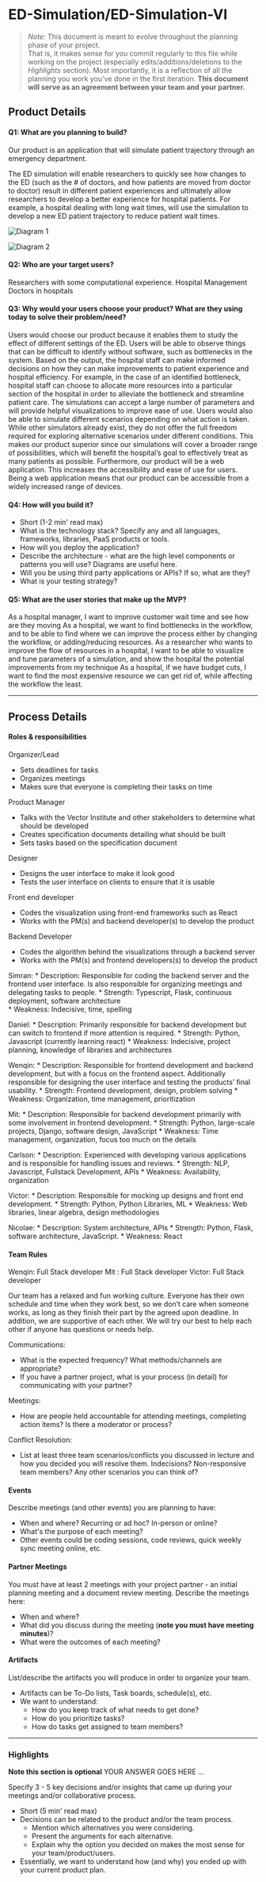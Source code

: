 # ED-Simulation/ED-Simulation-VI
> _Note:_ This document is meant to evolve throughout the planning phase of your project.    
 > That is, it makes sense for you commit regularly to this file while working on the project (especially edits/additions/deletions to the _Highlights_ section).
 > Most importantly, it is a reflection of all the planning you work you've done in the first iteration. 
 > **This document will serve as an agreement between your team and your partner.**

## Product Details
 
#### Q1: What are you planning to build?

Our product is an application that will simulate patient trajectory through an emergency department. 

The ED simulation will enable researchers to quickly see how changes to the ED (such as the # of doctors, and how patients are moved from doctor to doctor) result in different patient experiences and ultimately allow researchers to develop a better experience for hospital patients. For example, a hospital dealing with long wait times, will use the simulation to develop a new ED patient trajectory to reduce patient wait times. 

![Diagram 1](https://github.com/csc301-fall-2019/team-project-ml-simulation-vector-institute/blob/master/d1/Diagram1.png)

![Diagram 2](https://github.com/csc301-fall-2019/team-project-ml-simulation-vector-institute/blob/master/d1/Diagram2.png)


#### Q2: Who are your target users?

Researchers with some computational experience.
Hospital Management
Doctors in hospitals

#### Q3: Why would your users choose your product? What are they using today to solve their problem/need?

Users would choose our product because it enables them to study the effect of different settings of the ED. Users will be able to observe things that can be difficult to identify without software, such as bottlenecks in the system. Based on the output, the hospital staff can make informed decisions on how they can make improvements to patient experience and hospital efficiency. For example, in the case of an identified bottleneck, hospital staff can choose to allocate more resources into a particular section of the hospital in order to alleviate the bottleneck and streamline patient care.
The simulations can accept a large number of parameters and will provide helpful visualizations to improve ease of use. Users would also be able to simulate different scenarios depending on what action is taken. While other simulators already exist, they do not offer the full freedom required for exploring alternative scenarios under different conditions. This makes our product superior since our simulations will cover a broader range of possibilities, which will benefit the hospital’s goal to effectively treat as many patients as possible.
Furthermore, our product will be a web application. This increases the accessibility and ease of use for users. Being a web application means that our product can be accessible from a widely increased range of devices. 


#### Q4: How will you build it?

 * Short (1-2 min' read max)
 * What is the technology stack? Specify any and all languages, frameworks, libraries, PaaS products or tools. 
 * How will you deploy the application?
 * Describe the architecture - what are the high level components or patterns you will use? Diagrams are useful here. 
 * Will you be using third party applications or APIs? If so, what are they?
 * What is your testing strategy?

#### Q5: What are the user stories that make up the MVP?

As a hospital manager, I want to improve customer wait time and see how are they moving
As a hospital, we want to find bottlenecks in the workflow, and to be able to find where we can improve the process either by changing the workflow, or adding/reducing resources.
As a researcher who wants to improve the flow of resources in a hospital, I want to be able to visualize and tune parameters of a simulation,  and show the hospital the potential improvements from my technique
As a hospital, if we have budget cuts, I want to find the most expensive resource we can get rid of, while affecting the workflow the least.

----

## Process Details



#### Roles & responsibilities
 
Organizer/Lead
 * Sets deadlines for tasks
 * Organizes meetings
 * Makes sure that everyone is completing their tasks on time
 
Product Manager
 * Talks with the Vector Institute and other stakeholders to determine what should be developed
 * Creates specification documents detailing what should be built
 * Sets tasks based on the specification document
 
Designer
 * Designs the user interface to make it look good
 * Tests the user interface on clients to ensure that it is usable
 
Front end developer
 * Codes the visualization using front-end frameworks such as React
 * Works with the PM(s) and backend developer(s) to develop the product
 
Backend Developer
 * Codes the algorithm behind the visualizations through a backend server
 * Works with the PM(s) and frontend developers(s) to develop the product

Simran:
    * Description: Responsible for coding the backend server and the frontend user interface. Is also responsible for organizing meetings and delegating tasks to people. 
    * Strength: Typescript, Flask, continuous deployment, software architecture  
    * Weakness: Indecisive, time, spelling
    
Daniel:
    * Description: Primarily responsible for backend development but can switch to frontend if more attention is required.
    * Strength: Python, Javascript (currently learning react)
    * Weakness: Indecisive, project planning, knowledge of libraries and architectures
    
Wenqin:
    * Description: Responsible for frontend development and backend development, but with a focus on the frontend aspect. Additionally responsible for designing the user interface and testing the products’ final usability.
    * Strength: Frontend development, design, problem solving
    * Weakness: Organization, time management, prioritization 
    
Mit:
    * Description: Responsible for backend development primarily with some involvement in frontend development.
    * Strength: Python, large-scale projects, Django, software design, JavaScript
    * Weakness: Time management, organization, focus too much on the details
    
Carlson:
    * Description: Experienced with developing various applications and is responsible for handling issues and reviews. 
    * Strength: NLP, Javascript, Fullstack Development, APIs
    * Weakness: Availability, organization
    
Victor: 
    * Description: Responsible for mocking up designs and front end development. 
    * Strength: Python, Python Libraries, ML
    * Weakness: Web libraries, linear algebra, design methodologies
    
Nicolae:
    * Description: System architecture, APIs
    * Strength: Python, Flask, software architecture, JavaScript.
    * Weakness: React

#### Team Rules


Wenqin: Full Stack developer 
Mit : Full Stack developer 
Victor: Full Stack developer 


Our team has a relaxed and fun working culture. Everyone has their own schedule and time when they work best, so we don’t care when someone works, as long as they finish their part by the agreed upon deadline. In addition, we are supportive of each other. We will try our best to help each other if anyone has questions or needs help. 

Communications:
 * What is the expected frequency? What methods/channels are appropriate? 
 * If you have a partner project, what is your process (in detail) for communicating with your partner?
 
Meetings:
 * How are people held accountable for attending meetings, completing action items? Is there a moderator or process?
 
Conflict Resolution:
 * List at least three team scenarios/conflicts you discussed in lecture and how you decided you will resolve them. Indecisions? Non-responsive team members? Any other scenarios you can think of?


#### Events

Describe meetings (and other events) you are planning to have:
 * When and where? Recurring or ad hoc? In-person or online?
 * What's the purpose of each meeting?
 * Other events could be coding sessions, code reviews, quick weekly sync meeting online, etc.
 
#### Partner Meetings
You must have at least 2 meetings with your project partner - an initial planning meeting and a document review meeting. Describe the meetings here:
* When and where?
* What did you discuss during the meeting (**note you must have meeting minutes**)?
* What were the outcomes of each meeting?


#### Artifacts

List/describe the artifacts you will produce in order to organize your team.       

 * Artifacts can be To-Do lists, Task boards, schedule(s), etc.
 * We want to understand:
   * How do you keep track of what needs to get done?
   * How do you prioritize tasks?
   * How do tasks get assigned to team members?

----
### Highlights
**Note this section is optional**
YOUR ANSWER GOES HERE ...

Specify 3 - 5 key decisions and/or insights that came up during your meetings
and/or collaborative process.

 * Short (5 min' read max)
 * Decisions can be related to the product and/or the team process.
    * Mention which alternatives you were considering.
    * Present the arguments for each alternative.
    * Explain why the option you decided on makes the most sense for your team/product/users.
 * Essentially, we want to understand how (and why) you ended up with your current product plan.
